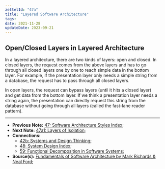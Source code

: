 ```yaml
---
zettelId: "47a"
title: "Layered Software Architecture"
tags:
date: 2021-11-28
updateDate: 2023-09-21
---
```


## Open/Closed Layers in Layered Architecture

In a layered architecture, there are two kinds of layers: open and closed. In closed layers, the request comes from the above layers and has to go through all closed layers one by one to reach simple data in the bottom layer. For example, if the presentation layer only needs a simple string from a database, the request has to pass through all closed layers.

In open layers, the request can bypass layers (until it hits a closed layer) and get data from the bottom layer. If we think a presentation layer needs a string again, the presentation can directly request this string from the database without going through all layers (called the fast-lane reader pattern).

---

- **Previous Note:** [47: Software Architecture Styles Index](/notes/47/);
- **Next Note:** [47a1: Layers of Isolation](/notes/47a1/);
- **Connections:**
  - [42b: Systems and Design Thinking](/notes/42b/);
  - [48: System Design Index](/notes/48/);
  - [59: Functional Decomposition in Software Systems](/notes/59/);
- **Source(s):** [Fundamentals of Software Architecture by Mark Richards & Neal Ford](http://fundamentalsofsoftwarearchitecture.com/);
